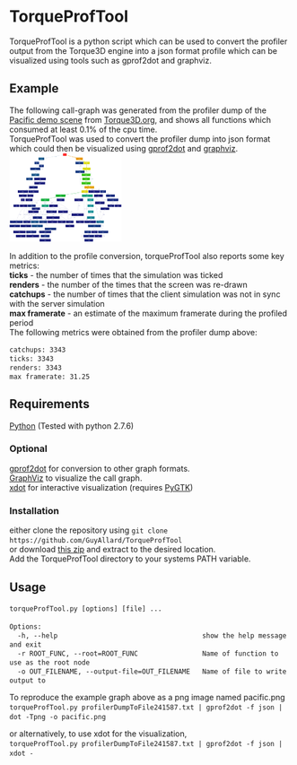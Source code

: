 # TorqueProfTool
TorqueProfTool is a python script which can be used to convert the profiler output from the Torque3D engine into a json format profile which can be visualized using tools such as gprof2dot and graphviz.

## Example
The following call-graph was generated from the profiler dump of the [Pacific demo scene](http://torque3d.wdfiles.com/local--files/communityproject%3Aperformance%3Aprofiling-and-optimisation/profilerDumpToFile241587.txt) from [Torque3D.org](http://torque3d.org), and shows all functions which consumed at least 0.1% of the cpu time.  
TorqueProfTool was used to convert the profiler dump into json format which could then be visualized using [gprof2dot](https://github.com/jrfonseca/gprof2dot) and [graphviz](http://www.graphviz.org).  
[![pacific call graph](examples/pacific_full_thumb.png)](examples/pacific_full.png?raw=true)  
  
In addition to the profile conversion, torqueProfTool also reports some key metrics:  
**ticks**         - the number of times that the simulation was ticked  
**renders**       - the number of the times that the screen was re-drawn  
**catchups**      - the number of times that the client simulation was not in sync with the server simulation  
**max framerate** - an estimate of the maximum framerate during the profiled period  
The following metrics were obtained from the profiler dump above:  
```
catchups: 3343
ticks: 3343
renders: 3343
max framerate: 31.25
```
  
  
## Requirements
[Python](http://www.python.org) (Tested with python 2.7.6)
  
### Optional
[gprof2dot](https://github.com/jrfonseca/gprof2dot) for conversion to other graph formats.  
[GraphViz](http://www.graphviz.org) to visualize the call graph.  
[xdot](https://github.com/jrfonseca/xdot.py) for interactive visualization (requires [PyGTK](http://www.pygtk.org))  
### Installation
either clone the repository using `git clone https://github.com/GuyAllard/TorqueProfTool`  
or download [this zip](https://github.com/GuyAllard/TorqueProfTool/archive/master.zip) and extract to the desired location.  
Add the TorqueProfTool directory to your systems PATH variable.
  
## Usage
```
torqueProfTool.py [options] [file] ...

Options:
  -h, --help                                    show the help message and exit
  -r ROOT_FUNC, --root=ROOT_FUNC                Name of function to use as the root node
  -o OUT_FILENAME, --output-file=OUT_FILENAME   Name of file to write output to
```
  
To reproduce the example graph above as a png image named pacific.png  
`torqueProfTool.py profilerDumpToFile241587.txt | gprof2dot -f json | dot -Tpng -o pacific.png`  

or alternatively, to use xdot for the visualization,  
`torqueProfTool.py profilerDumpToFile241587.txt | gprof2dot -f json | xdot -`  

  
